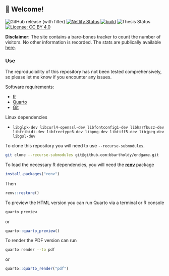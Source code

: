 ## 👋 Welcome! 

![GitHub release (with filter)](https://img.shields.io/github/v/release/bbartholdy/endgame) 
[![Netlify Status](https://api.netlify.com/api/v1/badges/654e8f2b-273f-4ad4-bf70-5893719cb68c/deploy-status)](https://app.netlify.com/sites/myphd/deploys) [![build](https://github.com/bbartholdy/endgame/actions/workflows/build.yaml/badge.svg)](https://github.com/bbartholdy/endgame/actions/workflows/build.yaml)
![Thesis Status](https://img.shields.io/badge/Status-DEFENDED-green) [![License: CC BY 4.0](https://img.shields.io/badge/License-CC_BY_4.0-lightgrey.svg)](https://creativecommons.org/licenses/by/4.0/)

**Disclaimer:** The site contains a bare-bones tracker to count the number of
visitors. No other information is recorded. The stats are publically available
[here](http://statcounter.com/p12714961/summary/?guest=1).

<!--
- 📁: [PDF](./link-to-pdf)
- :link: [HTML](link-to-site)
- 📁: [e-pub]()
-->

### Use

The reproducibility of this repository has not been tested comprehensively, so please let me know if you
encounter any issues.

Software requirements:

- [R](https://cran.r-project.org/)
- [Quarto](https://quarto.org/)
- [Git](https://git-scm.com/downloads)

Linux dependencies

- `libglpk-dev libcurl4-openssl-dev libfontconfig1-dev libharfbuzz-dev libfribidi-dev libfreetype6-dev libpng-dev libtiff5-dev libjpeg-dev libgsl-dev`

To clone this repository you will need to use `--recurse-submodules`.

```sh
git clone --recurse-submodules git@github.com:bbartholdy/endgame.git
```

To load the necessary R dependencies, you will need the [**renv**](https://rstudio.github.io/renv/) package

```r
install.packages("renv")
```

Then

```r
renv::restore()
```

To preview the HTML version you can run Quarto via a terminal or R console

```sh
quarto preview
```

or

```r
quarto::quarto_preview()
```

To render the PDF version can run

```sh
quarto render --to pdf
```

or

```r
quarto::quarto_render("pdf")
```
